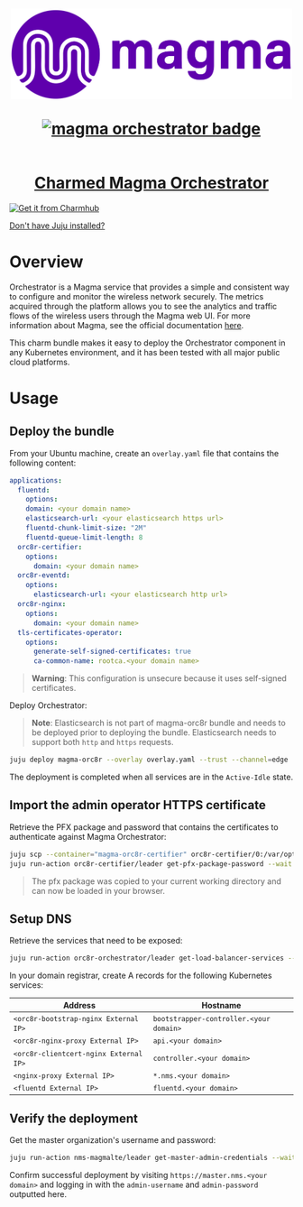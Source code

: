 <h1 align="center">
  <a href="https://magmacore.org/"><img src="magma-logo-purple.svg" width="500" ></a>
  <p align="center"><a href="https://charmhub.io/magma-orc8r"><img src="https://charmhub.io/magma-orc8r/badge.svg" alt="magma orchestrator badge"/></p>
  <br/>
  Charmed Magma Orchestrator
</h1>

[![Get it from Charmhub](https://charmhub.io/static/images/badges/en/charmhub-black.svg)](https://charmhub.io/magma-orc8r)

[Don't have Juju installed?](https://snapcraft.io/juju)

# Overview

Orchestrator is a Magma service that provides a simple and consistent way to
configure and monitor the wireless network securely. The metrics acquired through the platform
allows you to see the analytics and traffic flows of the wireless users through the Magma web UI.
For more information about Magma, see the official documentation [here](https://magmacore.org/).

This charm bundle makes it easy to deploy the Orchestrator component in any Kubernetes environment,
and it has been tested with all major public cloud platforms.

# Usage

## Deploy the bundle

From your Ubuntu machine, create an `overlay.yaml` file that contains the following content:

```yaml
applications:
  fluentd:
    options:
    domain: <your domain name>
    elasticsearch-url: <your elasticsearch https url>
    fluentd-chunk-limit-size: "2M"
    fluentd-queue-limit-length: 8
  orc8r-certifier:
    options:
      domain: <your domain name>
  orc8r-eventd:
    options:
      elasticsearch-url: <your elasticsearch http url>
  orc8r-nginx:
    options:
      domain: <your domain name>
  tls-certificates-operator:
    options:
      generate-self-signed-certificates: true
      ca-common-name: rootca.<your domain name>
```

> **Warning**: This configuration is unsecure because it uses self-signed certificates.

Deploy Orchestrator:

> **Note**: Elasticsearch is not part of magma-orc8r bundle and needs to be deployed prior
> to deploying the bundle. Elasticsearch needs to support both `http` and `https` requests.

```bash
juju deploy magma-orc8r --overlay overlay.yaml --trust --channel=edge
```

The deployment is completed when all services are in the `Active-Idle` state.

## Import the admin operator HTTPS certificate

Retrieve the PFX package and password that contains the certificates to authenticate against Magma Orchestrator:

```bash
juju scp --container="magma-orc8r-certifier" orc8r-certifier/0:/var/opt/magma/certs/admin_operator.pfx admin_operator.pfx
juju run-action orc8r-certifier/leader get-pfx-package-password --wait
```

> The pfx package was copied to your current working directory and can now be loaded in your browser.

## Setup DNS

Retrieve the services that need to be exposed:

```bash
juju run-action orc8r-orchestrator/leader get-load-balancer-services --wait
```

In your domain registrar, create A records for the following Kubernetes services:

| Address                                | Hostname                                |
| -------------------------------------- | --------------------------------------- |
| `<orc8r-bootstrap-nginx External IP>`  | `bootstrapper-controller.<your domain>` |
| `<orc8r-nginx-proxy External IP>`      | `api.<your domain>`                     |
| `<orc8r-clientcert-nginx External IP>` | `controller.<your domain>`              |
| `<nginx-proxy External IP>`            | `*.nms.<your domain>`                   |
| `<fluentd External IP>`                | `fluentd.<your domain>`                 |

## Verify the deployment

Get the master organization's username and password:

```bash
juju run-action nms-magmalte/leader get-master-admin-credentials --wait
```

Confirm successful deployment by visiting `https://master.nms.<your domain>` and logging in
with the `admin-username` and `admin-password` outputted here.
